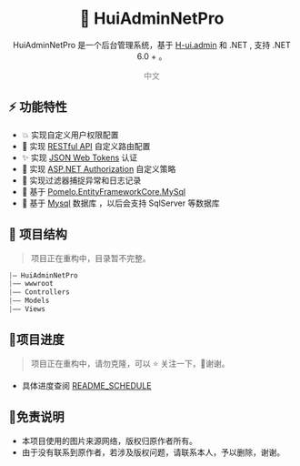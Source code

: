 <h1 align="center" >🐌 HuiAdminNetPro </h1>  

<div align="center"> 
<p> HuiAdminNetPro 是一个后台管理系统，基于  <a target="_blank" href="http://h-ui.net/H-ui.admin.shtml" >H-ui.admin</a> 和 .NET , 支持 .NET 6.0 + 。</p>
</div>


<div align="center" style="color:gray"> 
    中文 
</div>


## :zap: 功能特性
+ :boom: 实现自定义用户权限配置
+ :palm_tree: 实现 [RESTful API](https://restfulapi.cn/) 自定义路由配置
+ :sparkles: 实现 [JSON Web Tokens](https://jwt.io/) 认证
+ :whale: 实现 [ASP.NET Authorization](https://learn.microsoft.com/zh-cn/aspnet/core/security/authorization/policies?view=aspnetcore-6.0) 自定义策略
+ :pencil: 实现过滤器捕捉异常和日志记录
+ :beers: 基于 [Pomelo.EntityFrameworkCore.MySql](https://github.com/PomeloFoundation/Pomelo.EntityFrameworkCore.MySql) 
+ :newspaper: 基于 [Mysql](https://www.mysql.com/cn/) 数据库 ，以后会支持 SqlServer 等数据库

## :page_facing_up: ​项目结构

> 项目正在重构中，目录暂不完整。

```C#
|— HuiAdminNetPro    
|—— wwwroot   
|—— Controllers    
|—— Models  
|—— Views
```

## :construction_worker:项目进度

> 项目正在重构中，请勿克隆，可以 :star: 关注一下，:pray:谢谢。

+ 具体进度查阅 [README_SCHEDULE](./README_SCHEDULE.md)

## :rainbow:免责说明

+ 本项目使用的图片来源网络，版权归原作者所有。
+ 由于没有联系到原作者，若涉及版权问题，请联系本人，予以删除，谢谢。

